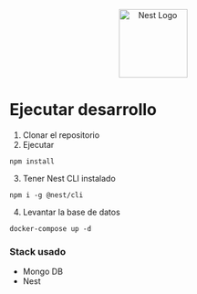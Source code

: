 <p align="center">
  <a href="http://nestjs.com/" target="blank"><img src="https://nestjs.com/img/logo-small.svg" width="120" alt="Nest Logo" /></a>
</p>


# Ejecutar desarrollo

1. Clonar el repositorio
2. Ejecutar
`````
npm install
`````
3. Tener Nest CLI instalado

````
npm i -g @nest/cli
````

4. Levantar la base de datos

````
docker-compose up -d
````


### Stack usado
* Mongo DB
* Nest

